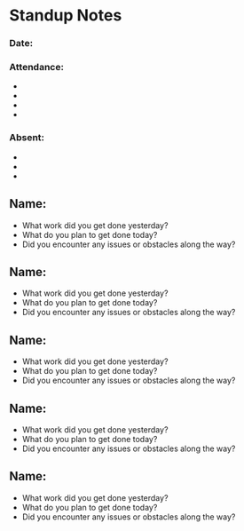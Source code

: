 # Standup Notes

### Date:
### Attendance:
-
-
-
-

### Absent:
- 
-
-

## Name:

- What work did you get done yesterday?
- What do you plan to get done today?
- Did you encounter any issues or obstacles along the way?

## Name:

- What work did you get done yesterday?
- What do you plan to get done today?
- Did you encounter any issues or obstacles along the way?

## Name:

- What work did you get done yesterday?
- What do you plan to get done today?
- Did you encounter any issues or obstacles along the way?

## Name:

- What work did you get done yesterday?
- What do you plan to get done today?
- Did you encounter any issues or obstacles along the way?

## Name:

- What work did you get done yesterday?
- What do you plan to get done today?
- Did you encounter any issues or obstacles along the way?
